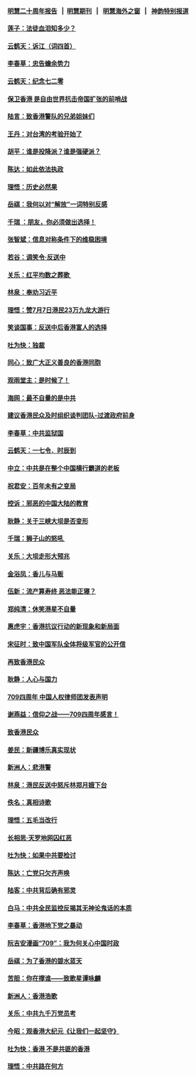 #### [明慧二十周年报告](https://github.com/gfw-breaker/mh-reports/blob/master/README.md?t=07200921) &nbsp;&nbsp;|&nbsp;&nbsp;[明慧期刊](https://github.com/gfw-breaker/mh-qikan) &nbsp;&nbsp;|&nbsp;&nbsp; [明慧海外之窗](https://github.com/gfw-breaker/mh-news/blob/master/README.md?t=07200921) &nbsp;&nbsp;|&nbsp;&nbsp; [神韵特别报道](https://github.com/gfw-breaker/mh-news/blob/master/shenyun.md?t=07200921) 

#### [莲子：法徒血泪知多少？](../pages/nsc993/n11397534.md?t=07200921) 

#### [云鹤天：诉江（词四首）](../pages/nsc993/n11397502.md?t=07200921) 

#### [李春草：忠告蟾余势力](../pages/nsc993/n11396852.md?t=07200921) 

#### [云鹤天：纪念七二零](../pages/nsc993/n11396646.md?t=07200921) 

#### [保卫香港 是自由世界抗击帝国扩张的前哨战](../pages/nsc993/n11393186.md?t=07200921) 

#### [陆言：致香港警队的兄弟姐妹们](../pages/nsc993/n11392281.md?t=07200921) 

#### [王丹：对台湾的考验开始了](../pages/nsc993/n11391258.md?t=07200921) 

#### [胡平：谁是投降派？谁是强硬派？](../pages/nsc993/n11391224.md?t=07200921) 

#### [陈达：如此依法执政](../pages/nsc993/n11388999.md?t=07200921) 

#### [理悟：历史必然果](../pages/nsc993/n11388741.md?t=07200921) 

#### [岳祺：我何以对“解放”一词特别反感](../pages/nsc993/n11385696.md?t=07200921) 

#### [千瑞 ：朋友，你必须做出选择！](../pages/nsc993/n11384949.md?t=07200921) 

#### [张智斌：信息对称条件下的维稳困境](../pages/nsc993/n11384812.md?t=07200921) 

#### [若谷：调笑令‧反送中](../pages/nsc993/n11383745.md?t=07200921) 

#### [关乐：红平均数之葬歌 ](../pages/nsc993/n11383498.md?t=07200921) 

#### [林泉：奉劝习近平](../pages/nsc993/n11383487.md?t=07200921) 

#### [理悟：赞7月7日港民23万九龙大游行](../pages/nsc993/n11383473.md?t=07200921) 

#### [笑谈国事：反送中后香港富人的选择](../pages/nsc993/n11382020.md?t=07200921) 

#### [吐为快：独裁](../pages/nsc993/n11382755.md?t=07200921) 

#### [同心：致广大正义善良的香港同胞](../pages/nsc993/n11382745.md?t=07200921) 

#### [观雨堂主：是时候了！](../pages/nsc993/n11382737.md?t=07200921) 

#### [海网：最不自量的是中共](../pages/nsc993/n11380440.md?t=07200921) 

#### [建议香港民众及时组织谈判团队-过渡政府前身](../pages/nsc993/n11379909.md?t=07200921) 

#### [李春草：中共监狱国](../pages/nsc993/n11378989.md?t=07200921) 

#### [云鹤天：一七令．时辰到](../pages/nsc993/n11379260.md?t=07200921) 

#### [中立：中共是在整个中国横行霸道的老板](../pages/nsc993/n11378382.md?t=07200921) 

#### [祝君安：百年未有之变局](../pages/nsc993/n11378376.md?t=07200921) 

#### [控诉：邪恶的中国大陆的教育](../pages/nsc993/n11378344.md?t=07200921) 

#### [耿静：关于三峡大坝是否变形](../pages/nsc993/n11375879.md?t=07200921) 

#### [千瑞：狮子山的怒吼 ](../pages/nsc993/n11375644.md?t=07200921) 

#### [关乐：大坝走形大预兆](../pages/nsc993/n11375629.md?t=07200921) 

#### [金浴凤：香儿与马贩](../pages/nsc993/n11375580.md?t=07200921) 

#### [伍新：流产算寿终  恶法能正寝？](../pages/nsc993/n11375581.md?t=07200921) 

#### [郑纯清：休笑港星不自量](../pages/nsc993/n11375555.md?t=07200921) 

#### [惠虎宇：香港抗议行动的新现象和新局面](../pages/nsc993/n11375501.md?t=07200921) 

#### [宋征时：致中国军队全体将级军官的公开信](../pages/nsc993/n11373354.md?t=07200921) 

#### [再致香港民众](../pages/nsc993/n11373870.md?t=07200921) 

#### [耿静：人心与国力](../pages/nsc993/n11373759.md?t=07200921) 

#### [709四周年 中国人权律师团发表声明](../pages/nsc993/n11373565.md?t=07200921) 

#### [谢燕益：信仰之战——709四周年感言！](../pages/nsc993/n11373388.md?t=07200921) 

#### [致香港民众](../pages/nsc993/n11373286.md?t=07200921) 

#### [姜民：新疆博乐真实现状](../pages/nsc993/n11371223.md?t=07200921) 

#### [新洲人：悲港警](../pages/nsc993/n11371174.md?t=07200921) 

#### [林泉：港民反送中怒斥林郑月娥下台](../pages/nsc993/n11370676.md?t=07200921) 

#### [佚名：真相诗歌](../pages/nsc993/n11370666.md?t=07200921) 

#### [理悟：五毛当改行](../pages/nsc993/n11369314.md?t=07200921) 

#### [长相思‧天罗地网囚红恶](../pages/nsc993/n11368444.md?t=07200921) 

#### [吐为快：如果中共要检讨](../pages/nsc993/n11368441.md?t=07200921) 

#### [陈达：亡党只欠齐声唤](../pages/nsc993/n11367838.md?t=07200921) 

#### [陆客：中共背后确有邪灵](../pages/nsc993/n11365263.md?t=07200921) 

#### [白马：中共全民监控反揭其无神论鬼话的本质](../pages/nsc993/n11365236.md?t=07200921) 

#### [李春草：香港地下党之暴动](../pages/nsc993/n11365210.md?t=07200921) 

#### [阮吉安漫画“709”：我为何关心中国时政](../pages/nsc993/n11362127.md?t=07200921) 

#### [岳祺：为了香港的碧水蓝天](../pages/nsc993/n11362627.md?t=07200921) 

#### [苦胆：你在撑谁——致歌星谭咏麟](../pages/nsc993/n11361348.md?t=07200921) 

#### [新洲人：香港浩歌](../pages/nsc993/n11361334.md?t=07200921) 

#### [关乐：中共九千万党员考](../pages/nsc993/n11361304.md?t=07200921) 

#### [今昭：观香港大纪元《让我们一起坚守》](../pages/nsc993/n11361244.md?t=07200921) 

#### [吐为快：香港  不是共匪的香港](../pages/nsc993/n11360918.md?t=07200921) 

#### [理悟：中共路在何方](../pages/nsc993/n11360509.md?t=07200921) 

